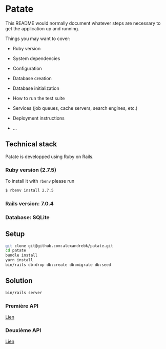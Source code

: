 # Patate

This README would normally document whatever steps are necessary to get the
application up and running.

Things you may want to cover:

* Ruby version

* System dependencies

* Configuration

* Database creation

* Database initialization

* How to run the test suite

* Services (job queues, cache servers, search engines, etc.)

* Deployment instructions

* ...

## Technical stack

Patate is developped using Ruby on Rails.

### Ruby version (2.7.5)

To install it with `rbenv` please run

```sh
$ rbenv install 2.7.5
```

### Rails version: 7.0.4

### Database: SQLite

## Setup

```sh
git clone git@github.com:alexandrebk/patate.git
cd patate
bundle install
yarn install
bin/rails db:drop db:create db:migrate db:seed
```

## Solution

```sh
bin/rails server
```

### Première API

[Lien](http://localhost:3000/api/potato_quotations/2022-11-12/history)

### Deuxième API

[Lien](http://localhost:3000/api/potato_quotations/2022-11-12/maximum_gain)
